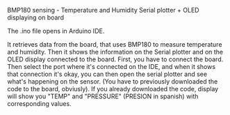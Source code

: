 BMP180 sensing - Temperature and Humidity
Serial plotter + OLED displaying on board

The .ino file opens in Arduino IDE.

It retrieves data from the board, that uses BMP180 to measure temperature and humidity. Then it shows the information on the Serial plotter and on the OLED display connected to the board.
First, you have to connect the board. Then select the port where it's connected on the IDE, and when it shows that connection it's okay, you can then open the serial plotter and see what's happening on the sensor.
(You have to previously downloaded the code to the board, obviusly). If you already downloaded the code, display will show you "TEMP" and "PRESSURE" (PRESION in spanish) with corresponding values.
